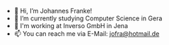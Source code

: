 - 👋 Hi, I’m Johannes Franke!
- 🌱 I’m currently studying Computer Science in Gera
- 💞️ I'm working at Inverso GmbH in Jena
- 📫 You can reach me via E-Mail: jofra@hotmail.de

<!---
JohannesF99/JohannesF99 is a ✨ special ✨ repository because its `README.md` (this file) appears on your GitHub profile.
You can click the Preview link to take a look at your changes.
--->
